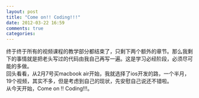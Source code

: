 ```yaml
---
layout: post
title: "Come on!! Coding!!!"
date: 2012-03-22 16:59
comments: true
categories: 
---
```

终于终于所有的视频课程的教学部分都结束了，只剩下两个额外的章节。那么我剩下的事情就是把老头写过的代码由我自己再写一遍。这是学习必经阶段，必须尽可能的多做。  
回头看看，从2月7号买macbook air开始，我就选择了ios开发的路，一个半月，19个视频，其实不多，但是考虑到自己的现状，先安慰自己说还不错啦。  
从今天开始，Come on !! Coding!!!。